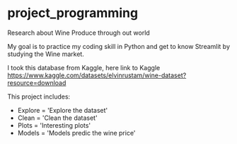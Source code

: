 # project_programming
Research about Wine Produce through out world

My goal is to practice my coding skill in Python and get to know Streamlit by studying the Wine market.

I took this database from Kaggle, here link to Kaggle
https://www.kaggle.com/datasets/elvinrustam/wine-dataset?resource=download

This project includes:
- Explore = 'Explore the dataset'
- Clean = 'Clean the dataset'
- Plots = 'Interesting plots'
- Models = 'Models predic the wine price'
